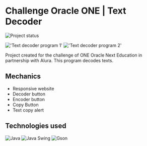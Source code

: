 # Challenge Oracle ONE | Text Decoder

<img alt="Project status" title="Project status" src="https://badgen.net/badge/status/complete/green?icon=github">

!['Text decoder program 1'](./images/text-decoder-program-1.JPG 'Text decoder program 1')
!['Text decoder program 2'](./images/text-decoder-program-2.JPG 'Text decoder program 2')

Project created for the challenge of ONE Oracle Next Education in partnership with Alura. This program decodes texts.

## Mechanics

- Responsive website
- Decoder button
- Encoder button
- Copy Button
- Text copy alert

## Technologies used
<span>
<img alt="Java" title="Java" src="https://img.shields.io/badge/html5-%23E34F26.svg?style=for-the-badge&logo=html5&logoColor=white">
</span>
<span>
<img alt="Java Swing" title="Java Swing" src="https://img.shields.io/badge/css3-%231572B6.svg?style=for-the-badge&logo=css3&logoColor=white">
<span>
<img alt="Gson" title="Gson" src="https://img.shields.io/badge/javascript-%23323330.svg?style=for-the-badge&logo=javascript&logoColor=%23F7DF1E">
</span>
